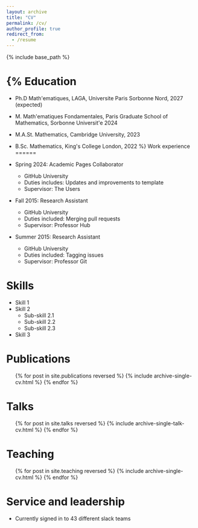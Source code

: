 ```yaml
---
layout: archive
title: "CV"
permalink: /cv/
author_profile: true
redirect_from:
  - /resume
---
```


{% include base_path %}

{% Education
======
* Ph.D Math\'ematiques, LAGA, Universite Paris Sorbonne Nord, 2027 (expected)
* M. Math\'ematiques Fondamentales, Paris Graduate School of Mathematics, Sorbonne Universit\'e 2024
* M.A.St. Mathematics, Cambridge University, 2023
* B.Sc. Mathematics, King's College London, 2022
%}
Work experience
======
* Spring 2024: Academic Pages Collaborator
  * GitHub University
  * Duties includes: Updates and improvements to template
  * Supervisor: The Users

* Fall 2015: Research Assistant
  * GitHub University
  * Duties included: Merging pull requests
  * Supervisor: Professor Hub

* Summer 2015: Research Assistant
  * GitHub University
  * Duties included: Tagging issues
  * Supervisor: Professor Git
  
Skills
======
* Skill 1
* Skill 2
  * Sub-skill 2.1
  * Sub-skill 2.2
  * Sub-skill 2.3
* Skill 3

Publications
======
  <ul>{% for post in site.publications reversed %}
    {% include archive-single-cv.html %}
  {% endfor %}</ul>


Talks
======
  <ul>{% for post in site.talks reversed %}
    {% include archive-single-talk-cv.html  %}
  {% endfor %}</ul>
  
Teaching
======
  <ul>{% for post in site.teaching reversed %}
    {% include archive-single-cv.html %}
  {% endfor %}</ul>
  
Service and leadership
======
* Currently signed in to 43 different slack teams
